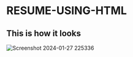 ﻿# RESUME-USING-HTML
<h2>This is how it looks</h2>

![Screenshot 2024-01-27 225336](https://github.com/GXNDHI/RESUME-USING-HTML/assets/92109865/968813b0-c533-4331-8fb8-b02f43d7a7b4)

